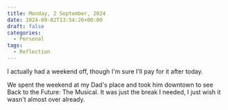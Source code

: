 ```yaml
---
title: Monday, 2 September, 2024
date: 2024-09-02T13:54:26+00:00
draft: false
categories:
  - Personal
tags:
  - Reflection
---
```


I actually had a weekend off, though I'm sure I'll pay for it after today.

We spent the weekend at my Dad's place and took him downtown to see Back to the Future: The Musical. It was just the break I needed, I just wish it wasn't almost over already.